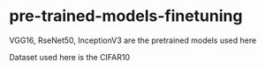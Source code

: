 # pre-trained-models-finetuning

VGG16, RseNet50, InceptionV3 are the pretrained models used here

Dataset used here is the CIFAR10
